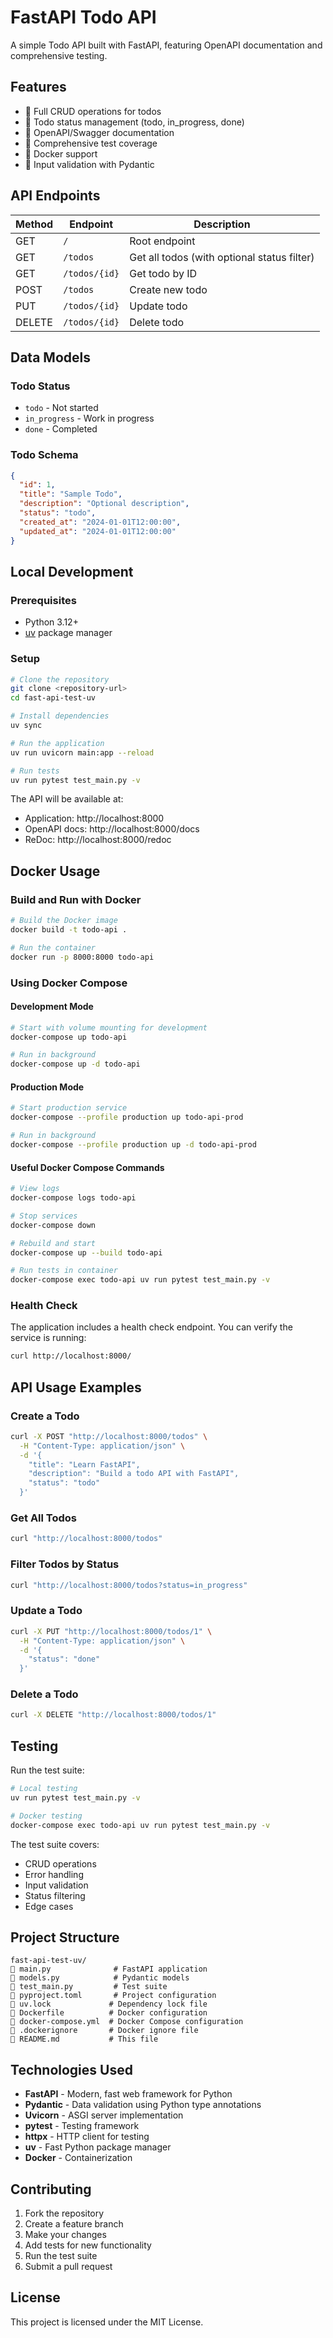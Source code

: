 # FastAPI Todo API

A simple Todo API built with FastAPI, featuring OpenAPI documentation and comprehensive testing.

## Features

-  Full CRUD operations for todos
-  Todo status management (todo, in_progress, done)
-  OpenAPI/Swagger documentation
-  Comprehensive test coverage
-  Docker support
-  Input validation with Pydantic

## API Endpoints

| Method | Endpoint | Description |
|--------|----------|-------------|
| GET | `/` | Root endpoint |
| GET | `/todos` | Get all todos (with optional status filter) |
| GET | `/todos/{id}` | Get todo by ID |
| POST | `/todos` | Create new todo |
| PUT | `/todos/{id}` | Update todo |
| DELETE | `/todos/{id}` | Delete todo |

## Data Models

### Todo Status
- `todo` - Not started
- `in_progress` - Work in progress
- `done` - Completed

### Todo Schema
```json
{
  "id": 1,
  "title": "Sample Todo",
  "description": "Optional description",
  "status": "todo",
  "created_at": "2024-01-01T12:00:00",
  "updated_at": "2024-01-01T12:00:00"
}
```

## Local Development

### Prerequisites
- Python 3.12+
- [uv](https://docs.astral.sh/uv/) package manager

### Setup
```bash
# Clone the repository
git clone <repository-url>
cd fast-api-test-uv

# Install dependencies
uv sync

# Run the application
uv run uvicorn main:app --reload

# Run tests
uv run pytest test_main.py -v
```

The API will be available at:
- Application: http://localhost:8000
- OpenAPI docs: http://localhost:8000/docs  
- ReDoc: http://localhost:8000/redoc

## Docker Usage

### Build and Run with Docker

```bash
# Build the Docker image
docker build -t todo-api .

# Run the container
docker run -p 8000:8000 todo-api
```

### Using Docker Compose

#### Development Mode
```bash
# Start with volume mounting for development
docker-compose up todo-api

# Run in background
docker-compose up -d todo-api
```

#### Production Mode
```bash
# Start production service
docker-compose --profile production up todo-api-prod

# Run in background
docker-compose --profile production up -d todo-api-prod
```

#### Useful Docker Compose Commands
```bash
# View logs
docker-compose logs todo-api

# Stop services
docker-compose down

# Rebuild and start
docker-compose up --build todo-api

# Run tests in container
docker-compose exec todo-api uv run pytest test_main.py -v
```

### Health Check
The application includes a health check endpoint. You can verify the service is running:

```bash
curl http://localhost:8000/
```

## API Usage Examples

### Create a Todo
```bash
curl -X POST "http://localhost:8000/todos" \
  -H "Content-Type: application/json" \
  -d '{
    "title": "Learn FastAPI",
    "description": "Build a todo API with FastAPI",
    "status": "todo"
  }'
```

### Get All Todos
```bash
curl "http://localhost:8000/todos"
```

### Filter Todos by Status
```bash
curl "http://localhost:8000/todos?status=in_progress"
```

### Update a Todo
```bash
curl -X PUT "http://localhost:8000/todos/1" \
  -H "Content-Type: application/json" \
  -d '{
    "status": "done"
  }'
```

### Delete a Todo
```bash
curl -X DELETE "http://localhost:8000/todos/1"
```

## Testing

Run the test suite:
```bash
# Local testing
uv run pytest test_main.py -v

# Docker testing
docker-compose exec todo-api uv run pytest test_main.py -v
```

The test suite covers:
- CRUD operations
- Error handling
- Input validation
- Status filtering
- Edge cases

## Project Structure

```
fast-api-test-uv/
   main.py              # FastAPI application
   models.py            # Pydantic models
   test_main.py         # Test suite
   pyproject.toml       # Project configuration
   uv.lock             # Dependency lock file
   Dockerfile          # Docker configuration
   docker-compose.yml  # Docker Compose configuration
   .dockerignore       # Docker ignore file
   README.md           # This file
```

## Technologies Used

- **FastAPI** - Modern, fast web framework for Python
- **Pydantic** - Data validation using Python type annotations
- **Uvicorn** - ASGI server implementation
- **pytest** - Testing framework
- **httpx** - HTTP client for testing
- **uv** - Fast Python package manager
- **Docker** - Containerization

## Contributing

1. Fork the repository
2. Create a feature branch
3. Make your changes
4. Add tests for new functionality
5. Run the test suite
6. Submit a pull request

## License

This project is licensed under the MIT License.